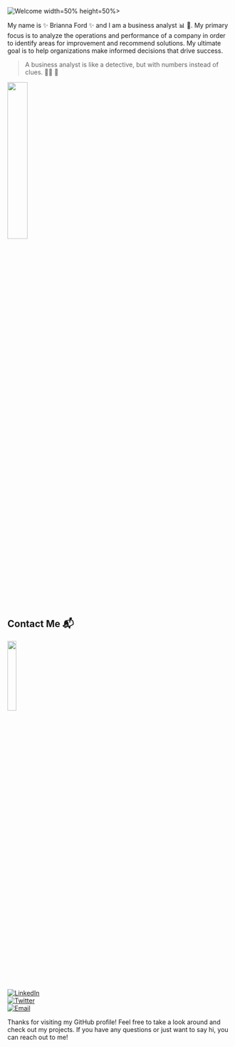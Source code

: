 ![Welcome](https://user-images.githubusercontent.com/115441149/216052616-716a0ca7-e48b-47e6-8c70-d3287579c362.png) width=50% height=50%>

My name is :sparkles: Brianna Ford :sparkles: and I am a business analyst :bar_chart: :briefcase:. My primary focus is to analyze the operations and performance of a company in order to identify areas for improvement and recommend solutions. My ultimate goal is to help organizations make informed decisions that drive success.

> A business analyst is like a detective, but with numbers instead of clues. 🕵🏾 :mag_right:

<img src= "https://media.giphy.com/media/pjpGMumGzbS5LsaNp3/giphy.gif" width=30% height=30%>

## Contact Me :mailbox_with_mail:
<img src= https://media.giphy.com/media/bZAVf97vQyBeJsvAbD/giphy.gif width=20% height=20%>
</dt>
<dt>
<a href="https://www.linkedin.com/in/brianna--ford">
<img src="https://img.shields.io/badge/LinkedIn-0077B5?style=for-the-badge&logo=linkedin&logoColor=white" alt="LinkedIn" />
   </a>
</dt>
<dt>
<a href="https://twitter.com/briannaford__">
<img src="https://img.shields.io/badge/Twitter-1DA1F2?style=for-the-badge&logo=twitter&logoColor=white" alt="Twitter" />
   </a>
   </dt>
<dt>
<a href="https:mailto:briannaf3598@gmail.com">
<img src=https://img.shields.io/badge/Email-D14836?style=for-the-badge&logo=gmail&logoColor=white alt="Email" />
   </a>
</dt>

Thanks for visiting my GitHub profile! Feel free to take a look around and check out my projects. If you have any questions or just want to say hi, you can reach out to me!
